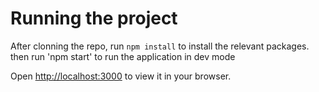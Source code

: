# Running the project

After clonning the repo, run `npm install` to install the relevant packages.
then run 'npm start' to run the application in dev mode

Open [http://localhost:3000](http://localhost:3000) to view it in your browser.


